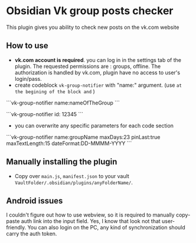 # Obsidian Vk group posts checker

This  plugin gives you ability to check new posts on the vk.com website

## How to use

- **vk.com account is required**. you can log in in the settings tab of the plugin. The requested permissions are : groups, offline. The authorization is handled by vk.com, plugin have no access to user's login/pass.
- create codeblock ``vk-group-notifier`` with "name:" argument. (use ```at the begining of the block and``` )

\```vk-group-notifier
  name:nameOfTheGroup
\```

\```vk-group-notifier
id: 12345
\```

* you can overwrite any specific parameters for each code section

\```vk-group-notifier
 name:groupName
 maxDays:23
 pinLast:true
 maxTextLength:15
 dateFormat:DD-MMMM-YYYY
\```

## Manually installing the plugin

- Copy over `main.js`,  `manifest.json` to your vault `VaultFolder/.obsidian/plugins/anyFolderName/`.

## Android issues

I couldn't figure out how to use webview, so it is required to manually copy-paste auth link into the input field. Yes, I know that look not that user-friendly. You can also login on the PC, any kind of synchronization should carry the auth token.
